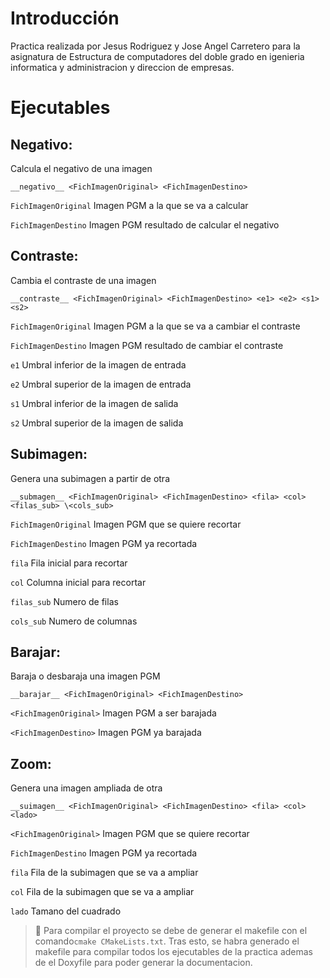 # Introducción
Practica realizada por Jesus Rodriguez y Jose Angel Carretero para la asignatura de Estructura de computadores del doble grado
en igenieria informatica y administracion y direccion de empresas.

# Ejecutables

## Negativo:

Calcula el negativo de una imagen

```
__negativo__ <FichImagenOriginal> <FichImagenDestino>
```

`FichImagenOriginal` Imagen PGM a la que se va a calcular

`FichImagenDestino` Imagen PGM resultado de calcular el negativo

## Contraste:

Cambia el contraste de una imagen

```
__contraste__ <FichImagenOriginal> <FichImagenDestino> <e1> <e2> <s1> <s2>
```

`FichImagenOriginal` Imagen PGM a la que se va a cambiar el contraste

`FichImagenDestino` Imagen PGM resultado de cambiar el contraste

`e1` Umbral inferior de la imagen de entrada

`e2` Umbral superior de la imagen de entrada

`s1` Umbral inferior de la imagen de salida

`s2` Umbral superior de la imagen de salida

## Subimagen:

Genera una subimagen a partir de otra

```
__submagen__ <FichImagenOriginal> <FichImagenDestino> <fila> <col> <filas_sub> \<cols_sub>
```

`FichImagenOriginal` Imagen PGM que se quiere recortar

`FichImagenDestino` Imagen PGM ya recortada

`fila` Fila inicial para recortar

`col` Columna inicial para recortar 

`filas_sub` Numero de filas

`cols_sub` Numero de columnas

## Barajar:

Baraja o desbaraja una imagen PGM

```
__barajar__ <FichImagenOriginal> <FichImagenDestino>
```

`<FichImagenOriginal>` Imagen PGM a ser barajada

`<FichImagenDestino>` Imagen PGM ya barajada

## Zoom:

Genera una imagen ampliada de otra

```
__suimagen__ <FichImagenOriginal> <FichImagenDestino> <fila> <col> <lado>
```

`<FichImagenOriginal>` Imagen PGM que se quiere recortar

`FichImagenDestino` Imagen PGM ya recortada

`fila` Fila de la subimagen que se va a ampliar

`col`  Fila de la subimagen que se va a ampliar 

`lado` Tamano del cuadrado

> :notebook: Para compilar el proyecto se debe de generar el makefile con el       comando`cmake CMakeLists.txt`. Tras esto, se habra generado el makefile para compilar todos los ejecutables de la practica ademas de el Doxyfile para poder generar la documentacion.



